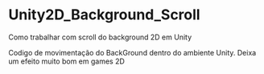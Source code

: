 # Unity2D_Background_Scroll
Como trabalhar com scroll do background 2D em Unity

Codigo de movimentação do BackGround dentro do ambiente Unity. Deixa um efeito muito bom em games 2D
